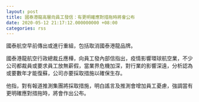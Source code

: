 ```yaml
---
layout: post
title: 國泰港龍高層向員工發信：有更明確應對措拖時將會公布
date: 2020-05-12 21:17:12.000000000 +08:00
categories: rss
---
```


國泰航空早前傳出或進行重組，包括取消國泰港龍品牌。

國泰港龍航空行政總裁丘應樺，向員工發內部信指出，疫情影響環球航空業，不少公司都裁員或要求員工放無薪假，當業界危機加深，對行業的影響深遠，分析認為或要數年才能復蘇，公司亦要採取措施以確保生存。

他指，對有報道推測集團將採取措施，明白謠言及推測會增加員工憂慮，強調當有更明確應對措拖時，將會作出公布。
